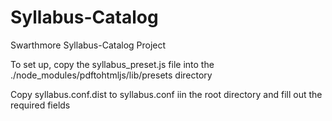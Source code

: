 Syllabus-Catalog
================

Swarthmore Syllabus-Catalog Project


To set up, copy the syllabus_preset.js file into the ./node_modules/pdftohtmljs/lib/presets directory

Copy syllabus.conf.dist to  syllabus.conf iin the root directory and fill out the required fields
